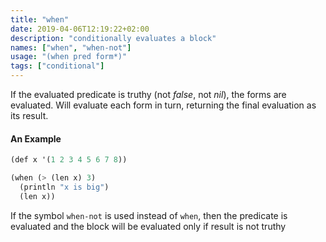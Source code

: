 ```yaml
---
title: "when"
date: 2019-04-06T12:19:22+02:00
description: "conditionally evaluates a block"
names: ["when", "when-not"]
usage: "(when pred form*)"
tags: ["conditional"]
---
```

If the evaluated predicate is truthy (not _false_, not _nil_), the forms are evaluated. Will evaluate each form in turn, returning the final evaluation as its result.

#### An Example

~~~scheme
(def x '(1 2 3 4 5 6 7 8))

(when (> (len x) 3)
  (println "x is big")
  (len x))
~~~

If the symbol `when-not` is used instead of `when`, then the predicate is evaluated and the block will be evaluated only if result is not truthy
